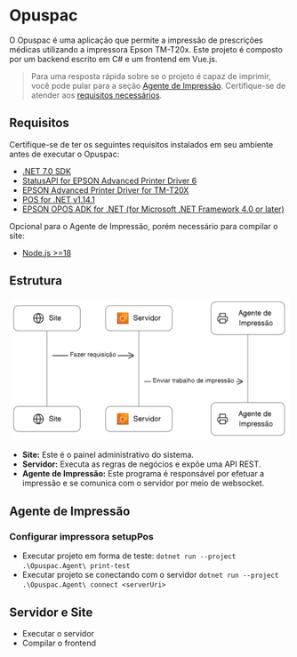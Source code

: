 # Opuspac
O Opuspac é uma aplicação que permite a impressão de prescrições médicas utilizando a impressora Epson TM-T20x. Este projeto é composto por um backend escrito em C# e um frontend em Vue.js.
> Para uma resposta rápida sobre se o projeto é capaz de imprimir, você pode pular para a seção [Agente de Impressão](#agente-de-impressão). Certifique-se de atender aos [requisitos necessários](#requisitos).

## Requisitos
Certifique-se de ter os seguintes requisitos instalados em seu ambiente antes de executar o Opuspac:
- [.NET 7.0 SDK](https://dotnet.microsoft.com/download)
- [StatusAPI for EPSON Advanced Printer Driver 6](https://download.epson-biz.com/modules/pos/index.php?page=single_soft&cid=7234&scat=31&pcat=3)
- [EPSON Advanced Printer Driver for TM-T20X](https://download.epson-biz.com/modules/pos/index.php?page=single_soft&cid=6695&scat=31&pcat=3)
- [POS for .NET v1.14.1](https://www.microsoft.com/en-US/download/details.aspx?id=55758)
- [EPSON OPOS ADK for .NET (for Microsoft .NET Framework 4.0 or later)](https://download.epson-biz.com/modules/pos/index.php?page=single_soft&cid=7289&scat=39&pcat=3)

Opcional para o Agente de Impressão, porém necessário para compilar o site:
- [Node.js >=18](https://nodejs.org/en)

## Estrutura 
![Fluxo do projeto](/docs/diagram.png)
- **Site:** Este é o painel administrativo do sistema.
- **Servidor:**  Executa as regras de negócios e expõe uma API REST.
- **Agente de Impressão:** Este programa é responsável por efetuar a impressão e se comunica com o servidor por meio de websocket. 

## Agente de Impressão
### Configurar impressora setupPos
- Executar projeto em forma de teste: `dotnet run --project .\Opuspac.Agent\ print-test`
- Executar projeto se conectando com o servidor `dotnet run --project .\Opuspac.Agent\ connect <serverUri>`

## Servidor e Site
- Executar o servidor
- Compilar o frontend